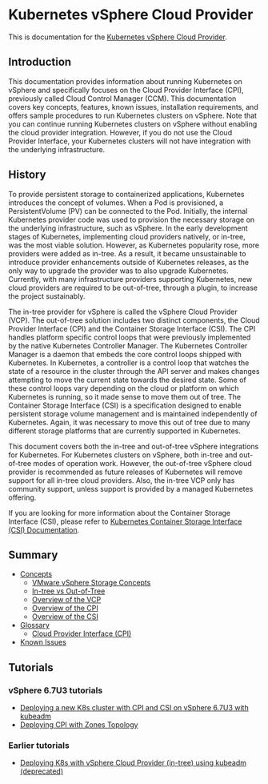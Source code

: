 # Kubernetes vSphere Cloud Provider

This is documentation for the [Kubernetes vSphere Cloud Provider](https://github.com/kubernetes/cloud-provider-vsphere/).

## Introduction

This documentation provides information about running Kubernetes on vSphere and specifically focuses on the Cloud Provider Interface (CPI), previously called Cloud Control Manager (CCM). This documentation covers key concepts, features, known issues, installation requirements, and offers sample procedures to run Kubernetes clusters on vSphere. Note that you can continue running Kubernetes clusters on vSphere without enabling the cloud provider integration. However, if you do not use the Cloud Provider Interface, your Kubernetes clusters will not have integration with the underlying infrastructure.

## History

To provide persistent storage to containerized applications, Kubernetes introduces the concept of volumes. When a Pod is provisioned, a PersistentVolume (PV) can be connected to the Pod. Initially, the internal Kubernetes provider code was used to provision the necessary storage on the underlying infrastructure, such as vSphere. In the early development stages of Kubernetes, implementing cloud providers natively, or in-tree, was the most viable solution. However, as Kubernetes popularity rose, more providers were added as in-tree. As a result, it became unsustainable to introduce provider enhancements outside of Kubernetes releases, as the only way to upgrade the provider was to also upgrade Kubernetes. Currently, with many infrastructure providers supporting Kubernetes, new cloud providers are required to be out-of-tree, through a plugin, to increase the project sustainably.

The in-tree provider for vSphere is called the vSphere Cloud Provider (VCP). The out-of-tree solution includes two distinct components, the Cloud Provider Interface (CPI) and the Container Storage Interface (CSI). The CPI handles platform specific control loops that were previously implemented by the native Kubernetes Controller Manager. The Kubernetes Controller Manager is a daemon that embeds the core control loops shipped with Kubernetes. In Kubernetes, a controller is a control loop that watches the state of a resource in the cluster through the API server and makes changes attempting to move the current state towards the desired state. Some of these control loops vary depending on the cloud or platform on which Kubernetes is running, so it made sense to move them out of tree. The Container Storage Interface (CSI) is a specification designed to enable persistent storage volume management and is maintained independently of Kubernetes. Again, it was necessary to move this out of tree due to many different storage platforms that are currently supported in Kubernetes.

This document covers both the in-tree and out-of-tree vSphere integrations for Kubernetes. For Kubernetes clusters on vSphere, both in-tree and out-of-tree modes of operation work. However, the out-of-tree vSphere cloud provider is recommended as future releases of Kubernetes will remove support for all in-tree cloud providers. Also, the in-tree VCP only has community support, unless support is provided by a managed Kubernetes offering.

If you are looking for more information about the Container Storage Interface (CSI), please refer to [Kubernetes Container Storage Interface (CSI) Documentation](https://kubernetes-csi.github.io/docs/).

## Summary

* [Concepts](concepts.md)
  * [VMware vSphere Storage Concepts](concepts/vmware_vsphere_storage.md)
  * [In-tree vs Out-of-Tree](concepts/in_tree_vs_out_of_tree.md)
  * [Overview of the VCP](concepts/vcp_overview.md)
  * [Overview of the CPI](concepts/cpi_overview.md)
  * [Overview of the CSI](https://github.com/container-storage-interface/spec/blob/master/spec.md)
* [Glossary](glossary.md)
  * [Cloud Provider Interface (CPI)](cloud_provider_interface.md)
* [Known Issues](known_issues.md)

## Tutorials

### vSphere 6.7U3 tutorials

* [Deploying a new K8s cluster with CPI and CSI on vSphere 6.7U3 with kubeadm](./tutorials/kubernetes-on-vsphere-with-kubeadm.md)
* [Deploying CPI with Zones Topology](./tutorials/deploying_cpi_with_multi_dc_vc_aka_zones.md)

### Earlier tutorials

* [Deploying K8s with vSphere Cloud Provider (in-tree) using kubeadm (deprecated)](./tutorials/k8s-vcp-on-vsphere-with-kubeadm.md)
